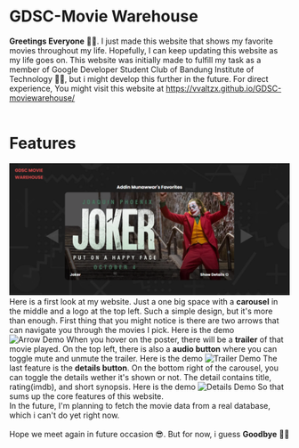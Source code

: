 # GDSC-Movie Warehouse
**Greetings Everyone** 🦊👋. I just made this website that shows my favorite movies throughout my life. Hopefully, I can keep updating this website as my life goes on. This website was initially made to fulfill my task as a member of Google Developer Student Club of Bandung Institute of Technology 👨‍🎓, but i might develop this further in the future. For direct experience, You might visit this website at https://vvaltzx.github.io/GDSC-moviewarehouse/<br><br>

# Features
![Landing Page](assets/readme/main.png)
Here is a first look at my website. Just a one big space with a **carousel** in the middle and a logo at the top left. Such a simple design, but it's more than enough. First thing that you might notice is there are two arrows that can navigate you through the movies I pick. Here is the demo
![Arrow Demo](assets/readme/arrow-demo.gif)
When you hover on the poster, there will be a **trailer** of that movie played. On the top left, there is also a **audio button** where you can toggle mute and unmute the trailer. Here is the demo
![Trailer Demo](assets/readme/trailer-demo.gif)
The last feature is the **details button**. On the bottom right of the carousel, you can toggle the details wether it's shown or not. The detail contains title, rating(imdb), and short synopsis. Here is the demo
![Details Demo](assets/readme/details-demo.gif)
So that sums up the core features of this website.<br>In the future, I'm planning to fetch the movie data from a real database, which i can't do yet right now.<br><br>
Hope we meet again in future occasion 😎. But for now, i guess **Goodbye** 🦊👋
